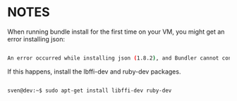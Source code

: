 # NOTES

When running bundle install for the first time on your VM, you might get an error installing json:

```sh

An error occurred while installing json (1.8.2), and Bundler cannot continue

```

If this happens, install the lbffi-dev and ruby-dev packages.

```sh

sven@dev:~$ sudo apt-get install libffi-dev ruby-dev

```
